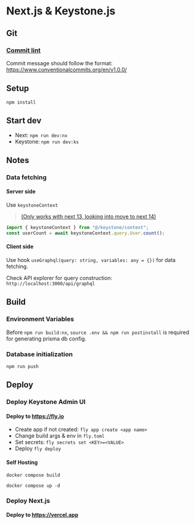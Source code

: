 # Next.js & Keystone.js

## Git

### [Commit lint](https://github.com/conventional-changelog/commitlint/?tab=readme-ov-file#what-is-commitlint)

Commit message should follow the format: <https://www.conventionalcommits.org/en/v1.0.0/>

## Setup

`npm install`

## Start dev

- Next: `npm run dev:nx`
- Keystone: `npm run dev:ks`

## Notes

### Data fetching

#### Server side

Use `keystoneContext`

> [(Only works with next 13, looking into move to next 14)](https://github.com/keystonejs/keystone/pull/8881)

```js
import { keystoneContext } from "@/keystone/context";
const userCount = await keystoneContext.query.User.count();
```

#### Client side

Use hook `useGraphql(query: string, variables: any = {})` for data fetching.

Check API explorer for query construction: `http://localhost:3000/api/graphql`

## Build

### Environment Variables

Before `npm run build:nx`, `source .env && npm run postinstall` is required for generating prisma db config.

### Database initialization

`npm run push`

## Deploy

### Deploy Keystone Admin UI

#### Deploy to <https://fly.io>

- Create app if not created: `fly app create <app name>`
- Change build args & env in `fly.toml`
- Set secrets: `fly secrets set <KEY>=<VALUE>`
- Deploy `fly deploy`

#### Self Hosting

`docker compose build`

`docker compose up -d`

### Deploy Next.js

#### Deploy to <https://vercel.app>
